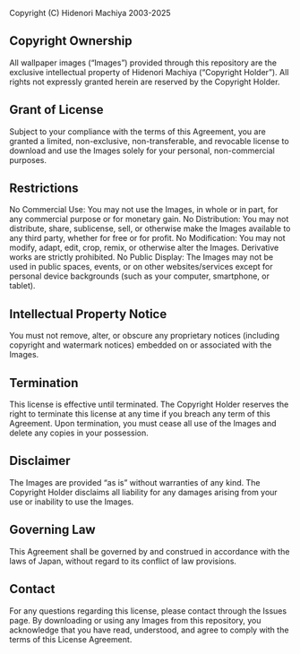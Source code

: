 Copyright (C) Hidenori Machiya 2003-2025

## Copyright Ownership
All wallpaper images (“Images”) provided through this repository are the exclusive intellectual property of Hidenori Machiya (“Copyright Holder”). All rights not expressly granted herein are reserved by the Copyright Holder.

## Grant of License
Subject to your compliance with the terms of this Agreement, you are granted a limited, non-exclusive, non-transferable, and revocable license to download and use the Images solely for your personal, non-commercial purposes.

## Restrictions
No Commercial Use: You may not use the Images, in whole or in part, for any commercial purpose or for monetary gain. 
No Distribution: You may not distribute, share, sublicense, sell, or otherwise make the Images available to any third party, whether for free or for profit.
No Modification: You may not modify, adapt, edit, crop, remix, or otherwise alter the Images. Derivative works are strictly prohibited.
No Public Display: The Images may not be used in public spaces, events, or on other websites/services except for personal device backgrounds (such as your computer, smartphone, or tablet).

## Intellectual Property Notice
You must not remove, alter, or obscure any proprietary notices (including copyright and watermark notices) embedded on or associated with the Images.

## Termination
This license is effective until terminated. The Copyright Holder reserves the right to terminate this license at any time if you breach any term of this Agreement. Upon termination, you must cease all use of the Images and delete any copies in your possession.

## Disclaimer
The Images are provided “as is” without warranties of any kind. The Copyright Holder disclaims all liability for any damages arising from your use or inability to use the Images.

## Governing Law
This Agreement shall be governed by and construed in accordance with the laws of Japan, without regard to its conflict of law provisions.

## Contact
For any questions regarding this license, please contact through the Issues page.
By downloading or using any Images from this repository, you acknowledge that you have read, understood, and agree to comply with the terms of this License Agreement.
